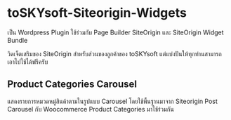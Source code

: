 # toSKYsoft-Siteorigin-Widgets
เป็น Wordpress Plugin ใช้ร่วมกับ Page Builder SiteOrigin และ SiteOrigin Widget Bundle 

วิดเจ็ตเสริมของ SiteOrigin สำหรับส่วนของลูกค้าของ toSKYsoft แต่แบ่งปันให้ทุกท่านสามารถเอาไปใช้ได้ฟรีครับ
## Product Categories Carousel
แสดงรายการหมวดหมู่สินค้าตามในรูปแบบ Carousel โดยใช้พื้นฐานมาจาก Siteorigin Post Carousel กับ Woocommerce Product Categories มาใช้ร่วมกัน

